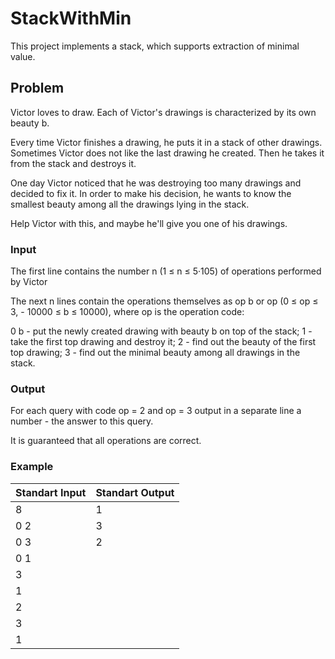 # StackWithMin 

This project implements a stack, which supports extraction of minimal value.

## Problem

Victor loves to draw. Each of Victor's drawings is characterized by its own beauty b.

Every time Victor finishes a drawing, he puts it in a stack of other drawings. Sometimes Victor does not like the last drawing he created. Then he takes it from the stack and destroys it.

One day Victor noticed that he was destroying too many drawings and decided to fix it. In order to make his decision, he wants to know the smallest beauty among all the drawings lying in the stack.

Help Victor with this, and maybe he'll give you one of his drawings.

### Input

The first line contains the number n (1 ≤ n ≤ 5·105) of operations performed by Victor

The next n lines contain the operations themselves as op b or op (0 ≤ op ≤ 3, - 10000 ≤ b ≤ 10000), where op is the operation code:

0 b - put the newly created drawing with beauty b on top of the stack;
1 - take the first top drawing and destroy it;
2 - find out the beauty of the first top drawing;
3 - find out the minimal beauty among all drawings in the stack.

### Output

For each query with code op = 2 and op = 3 output in a separate line a number - the answer to this query.

It is guaranteed that all operations are correct.

### Example

|Standart Input|Standart Output| 
| -------------|---------------| 
|8|1|
|0 2 |3|
|0 3 |2|
|0 1||
|3||
|1||
|2||
|3||
|1||
